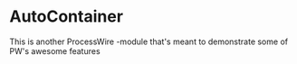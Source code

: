 AutoContainer
=============

This is another ProcessWire -module that's meant to demonstrate some of PW's awesome features

